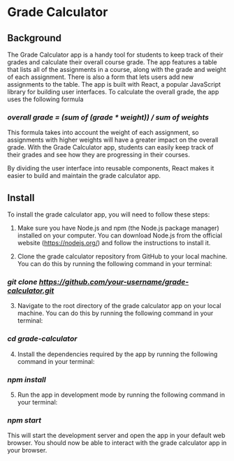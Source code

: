# Grade Calculator
## Background 
The Grade Calculator app is a handy tool for students to keep track of their grades and calculate their overall course grade. The app features a table that lists all of the assignments in a course, along with the grade and weight of each assignment. There is also a form that lets users add new assignments to the table. The app is built with React, a popular JavaScript library for building user interfaces.
To calculate the overall grade, the app uses the following formula </br> 
### *overall grade = (sum of (grade * weight)) / sum of weights* </br> 
This formula takes into account the weight of each assignment, so assignments with higher weights will have a greater impact on the overall grade. With the Grade Calculator app, students can easily keep track of their grades and see how they are progressing in their courses.

By dividing the user interface into reusable components, React makes it easier to build and maintain the grade calculator app. 

## Install
To install the grade calculator app, you will need to follow these steps:

1. Make sure you have Node.js and npm (the Node.js package manager) installed on your computer. You can download Node.js from the official website
(https://nodejs.org/) and follow the instructions to install it.

2. Clone the grade calculator repository from GitHub to your local machine. You can do this by running the following command in your terminal:
### *git clone https://github.com/your-username/grade-calculator.git* </br> 

3. Navigate to the root directory of the grade calculator app on your local machine. You can do this by running the following command in your terminal:
### *cd grade-calculator*
4. Install the dependencies required by the app by running the following command in your terminal:
### *npm install*
5. Run the app in development mode by running the following command in your terminal:
### *npm start*
This will start the development server and open the app in your default web browser. You should now be able to interact with the grade calculator app in your browser.
